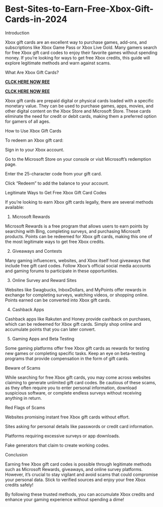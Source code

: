 # Best-Sites-to-Earn-Free-Xbox-Gift-Cards-in-2024
Introduction

Xbox gift cards are an excellent way to purchase games, add-ons, and subscriptions like Xbox Game Pass or Xbox Live Gold. Many gamers search for free Xbox gift card codes to enjoy their favorite games without spending money. If you’re looking for ways to get free Xbox credits, this guide will explore legitimate methods and warn against scams.

What Are Xbox Gift Cards?

**[CLCK HERE NOW REE](https://tinyurl.com/xboxgiftcard2025)**

**[CLCK HERE NOW REE](https://tinyurl.com/xboxgiftcard2025)**

Xbox gift cards are prepaid digital or physical cards loaded with a specific monetary value. They can be used to purchase games, apps, movies, and other digital content on the Xbox Store and Microsoft Store. These cards eliminate the need for credit or debit cards, making them a preferred option for gamers of all ages.

How to Use Xbox Gift Cards

To redeem an Xbox gift card:

Sign in to your Xbox account.

Go to the Microsoft Store on your console or visit Microsoft’s redemption page.

Enter the 25-character code from your gift card.

Click “Redeem” to add the balance to your account.

Legitimate Ways to Get Free Xbox Gift Card Codes

If you’re looking to earn Xbox gift cards legally, there are several methods available:

1. Microsoft Rewards

Microsoft Rewards is a free program that allows users to earn points by searching with Bing, completing surveys, and purchasing Microsoft products. Points can be redeemed for Xbox gift cards, making this one of the most legitimate ways to get free Xbox credits.

2. Giveaways and Contests

Many gaming influencers, websites, and Xbox itself host giveaways that include free gift card codes. Follow Xbox’s official social media accounts and gaming forums to participate in these opportunities.

3. Online Survey and Reward Sites

Websites like Swagbucks, InboxDollars, and MyPoints offer rewards in exchange for completing surveys, watching videos, or shopping online. Points earned can be converted into Xbox gift cards.

4. Cashback Apps

Cashback apps like Rakuten and Honey provide cashback on purchases, which can be redeemed for Xbox gift cards. Simply shop online and accumulate points that you can later convert.

5. Gaming Apps and Beta Testing

Some gaming platforms offer free Xbox gift cards as rewards for testing new games or completing specific tasks. Keep an eye on beta-testing programs that provide compensation in the form of gift cards.

Beware of Scams

While searching for free Xbox gift cards, you may come across websites claiming to generate unlimited gift card codes. Be cautious of these scams, as they often require you to enter personal information, download suspicious software, or complete endless surveys without receiving anything in return.

Red Flags of Scams

Websites promising instant free Xbox gift cards without effort.

Sites asking for personal details like passwords or credit card information.

Platforms requiring excessive surveys or app downloads.

Fake generators that claim to create working codes.

Conclusion

Earning free Xbox gift card codes is possible through legitimate methods such as Microsoft Rewards, giveaways, and online survey platforms. However, it’s crucial to stay vigilant and avoid scams that could compromise your personal data. Stick to verified sources and enjoy your free Xbox credits safely!

By following these trusted methods, you can accumulate Xbox credits and enhance your gaming experience without spending a dime!
